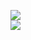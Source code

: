 [![](https://img.shields.io/badge/Made%20With-Github%20Spray-lightgrey.svg?style=for-the-badge&logo=github)](https://github.com/Annihil/github-spray#2941)  
[![](https://i.imgur.com/2DrTn0Z.gif)](https://github.com/Annihil/github-spray)
